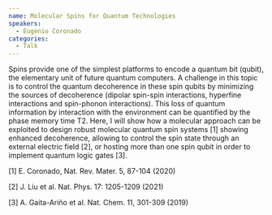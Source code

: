 ```yaml
---
name: Molecular Spins for Quantum Technologies
speakers:
  - Eugenio Coronado
categories:
  - Talk
---
```


Spins provide one of the simplest platforms to encode a quantum bit (qubit), the elementary unit of future quantum computers. A challenge in this topic is to control the quantum decoherence in these spin qubits by minimizing the sources of decoherence (dipolar spin-spin interactions, hyperfine interactions and spin-phonon interactions). This loss of quantum information by interaction with the environment can be quantified by the phase memory time T2. Here, I will show how a molecular approach can be exploited to design robust molecular quantum spin systems [1] showing enhanced decoherence, allowing to control the spin state through an external electric field [2], or hosting more than one spin qubit in order to implement quantum logic gates [3]. 

[1] E. Coronado, Nat. Rev. Mater. 5, 87-104 (2020)

[2] J. Liu et al. Nat. Phys. 17: 1205-1209 (2021)

[3] A. Gaita-Ariño et al. Nat. Chem. 11, 301-309 (2019)